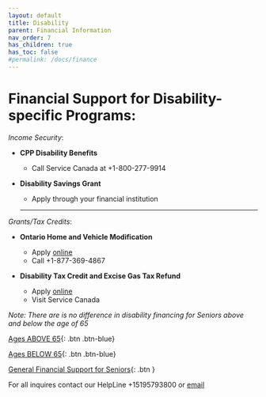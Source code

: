 ```yaml
---
layout: default
title: Disability 
parent: Financial Information
nav_order: 7
has_children: true
has_toc: false
#permalink: /docs/finance
---
```


#  Financial Support for Disability-specific Programs:

*Income Security*:
- **CPP Disability Benefits**
  * Call Service Canada at +1-800-277-9914

- **Disability Savings Grant**
  * Apply through your financial institution
  ___
*Grants/Tax Credits*:
- **Ontario Home and Vehicle Modification**
  * Apply [online](link)
  * Call +1-877-369-4867
  
- **Disability Tax Credit and Excise Gas Tax Refund**
  * Apply [online](link)
  * Visit Service Canada

*Note:* _There are is no difference in disability financing for Seniors above and below the age of 65_

[Ages ABOVE 65](./Above65.md){: .btn .btn-blue}

[Ages BELOW 65](./Below65.md){: .btn .btn-blue}

[General Financial Support for Seniors](./financialhelp.md){: .btn }

For all inquires contact our HelpLine +15195793800 or [email](mailto:info@waterlooregion.org)
